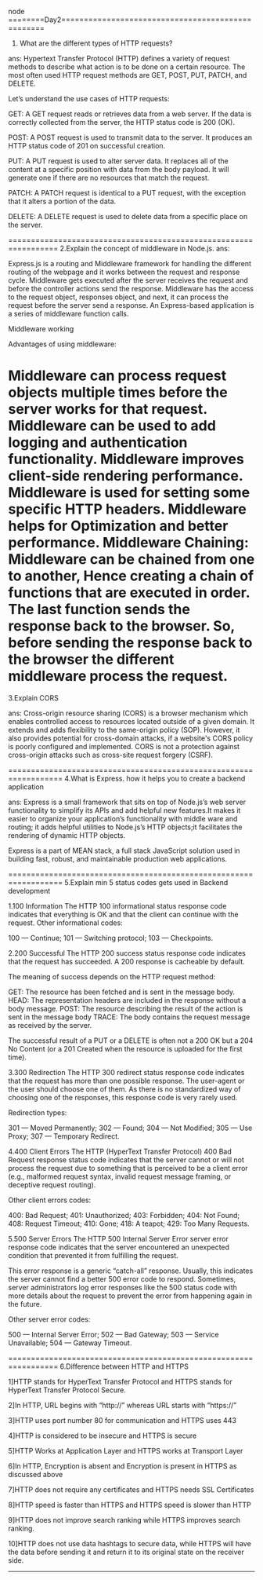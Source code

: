 node
========Day2==================================================

1. What are the different types of HTTP requests?

ans:
Hypertext Transfer Protocol (HTTP) defines a variety of request methods to describe what action is to be done on a certain resource. The most often used HTTP request methods are GET, POST, PUT, PATCH, and DELETE.


Let’s understand the use cases of HTTP requests:

GET:
 A GET request reads or retrieves data from a web server. If the data is correctly collected from the server, the HTTP status code is 200 (OK).

POST:
 A POST request is used to transmit data to the server. It produces an HTTP status code of 201 on successful creation.

PUT:
 A PUT request is used to alter server data. It replaces all of the content at a specific position with data from the body payload. It will generate one if there are no resources that match the request.

PATCH:
 A PATCH request is identical to a PUT request, with the exception that it alters a portion of the data.

DELETE: 
A DELETE request is used to delete data from a specific place on the server.

=================================================================
2.Explain the concept of middleware in Node.js.
ans:

Express.js is a routing and Middleware framework for handling the different routing of the webpage and it works between the request and response cycle. Middleware gets executed after the server receives the request and before the controller actions send the response. Middleware has the access to the request object, responses object, and next, it can process the request before the server send a response. An Express-based application is a series of middleware function calls.
 
Middleware working

Advantages of using middleware:

Middleware can process request objects multiple times before the server works for that request.
Middleware can be used to add logging and authentication functionality.
Middleware improves client-side rendering performance.
Middleware is used for setting some specific HTTP headers.
Middleware helps for Optimization and better performance.
Middleware Chaining: Middleware can be chained from one to another, Hence creating a chain of functions that are executed in order. The last function sends the response back to the browser. So, before sending the response back to the browser the different middleware process the request.
==================================================================
3.Explain CORS

ans:
Cross-origin resource sharing (CORS) is a browser mechanism which enables controlled access to resources located outside of a given domain. It extends and adds flexibility to the same-origin policy (SOP). However, it also provides potential for cross-domain attacks, if a website's CORS policy is poorly configured and implemented. CORS is not a protection against cross-origin attacks such as cross-site request forgery (CSRF).

==================================================================
4.What is Express. how it helps you to create a backend application

ans:
Express is a small framework that sits on top of Node.js’s web server functionality to simplify its APIs and add helpful new features.It makes it easier to organize your application’s functionality with middle ware and routing; it adds helpful utilities to Node.js’s HTTP objects;it facilitates the rendering of dynamic HTTP objects.

Express is a part of MEAN stack, a full stack JavaScript solution used in building fast, robust, and maintainable production web applications.

==================================================================
5.Explain min 5 status codes gets used in Backend development

1.100 Information
The HTTP 100 informational status response code indicates that everything is OK and that the client can continue with the request.
Other informational codes:

100 — Continue;
101 — Switching protocol;
103 — Checkpoints.

2.200 Successful
The HTTP 200 success status response code indicates that the request has succeeded. A 200 response is cacheable by default.

The meaning of success depends on the HTTP request method:

GET: The resource has been fetched and is sent in the message body.
HEAD: The representation headers are included in the response without a body message.
POST: The resource describing the result of the action is sent in the message body
TRACE: The body contains the request message as received by the server.

The successful result of a PUT or a DELETE is often not a 200 OK but a 204 No Content (or a 201 Created when the resource is uploaded for the first time).


3.300 Redirection
The HTTP 300 redirect status response code indicates that the request has more than one possible response. The user-agent or the user should choose one of them. As there is no standardized way of choosing one of the responses, this response code is very rarely used.

Redirection types:

301 — Moved Permanently;
302 — Found;
304 — Not Modified;
305 — Use Proxy;
307 — Temporary Redirect.

4.400 Client Errors
The HTTP (HyperText Transfer Protocol) 400 Bad Request response status code indicates that the server cannot or will not process the request due to something that is perceived to be a client error (e.g., malformed request syntax, invalid request message framing, or deceptive request routing).


Other client errors codes:

400: Bad Request;
401: Unauthorized;
403: Forbidden;
404: Not Found;
408: Request Timeout;
410: Gone;
418: A teapot;
429: Too Many Requests.

5.500 Server Errors
The HTTP 500 Internal Server Error server error response code indicates that the server encountered an unexpected condition that prevented it from fulfilling the request.

This error response is a generic “catch-all” response. Usually, this indicates the server cannot find a better 500 error code to respond. Sometimes, server administrators log error responses like the 500 status code with more details about the request to prevent the error from happening again in the future.


Other server error codes:

500 — Internal Server Error;
502 — Bad Gateway;
503 — Service Unavailable;
504 — Gateway Timeout.

=================================================================
6.Difference between HTTP and HTTPS


1]HTTP stands for HyperText Transfer Protocol and HTTPS stands for HyperText Transfer Protocol Secure.

2]In HTTP, URL begins with “http://” whereas URL starts with “https://”

3]HTTP uses port number 80 for communication and HTTPS uses 443

4]HTTP is considered to be insecure and HTTPS is secure

5]HTTP Works at Application Layer and HTTPS works at Transport Layer

6]In HTTP, Encryption is absent and Encryption is present in HTTPS as discussed above

7]HTTP does not require any certificates and HTTPS needs SSL Certificates

8]HTTP speed is faster than HTTPS and HTTPS speed is slower than HTTP

9]HTTP does not improve search ranking while HTTPS improves search ranking.

10]HTTP does not use data hashtags to secure data, while HTTPS will have the data before sending it and return it to its original state on the receiver side.

****************************************************************